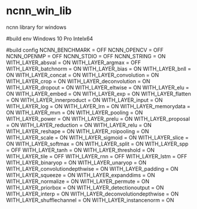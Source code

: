 # ncnn_win_lib
ncnn library for windows

#build env
Windows 10 Pro
Intelx64

#build config
NCNN_BENCHMARK = OFF
NCNN_OPENCV = OFF
NCNN_OPENMP = OFF
NCNN_STDIO = OFF
NCNN_STRING = ON
WITH_LAYER_absval = ON
WITH_LAYER_argmax = OFF
WITH_LAYER_batchnorm = ON
WITH_LAYER_bias = ON
WITH_LAYER_bnll = ON
WITH_LAYER_concat = ON
WITH_LAYER_convolution = ON
WITH_LAYER_crop = ON
WITH_LAYER_deconvolution = ON
WITH_LAYER_dropout = ON
WITH_LAYER_eltwise = ON
WITH_LAYER_elu = ON
WITH_LAYER_embed = ON
WITH_LAYER_exp = ON
WITH_LAYER_flatten = ON
WITH_LAYER_innerproduct = ON
WITH_LAYER_input = ON
WITH_LAYER_log = ON
WITH_LAYER_lrn = ON
WITH_LAYER_memorydata = ON
WITH_LAYER_mvn = ON
WITH_LAYER_pooling = ON
WITH_LAYER_power = ON
WITH_LAYER_prelu = ON
WITH_LAYER_proposal = ON
WITH_LAYER_reduction = ON
WITH_LAYER_relu = ON
WITH_LAYER_reshape = ON
WITH_LAYER_roipooling = ON
WITH_LAYER_scale = ON
WITH_LAYER_sigmoid = ON
WITH_LAYER_slice = ON
WITH_LAYER_softmax = ON
WITH_LAYER_split = ON
WITH_LAYER_spp = OFF
WITH_LAYER_tanh = ON
WITH_LAYER_threshold = ON
WITH_LAYER_tile = OFF
WITH_LAYER_rnn = OFF
WITH_LAYER_lstm = OFF
WITH_LAYER_binaryop = ON
WITH_LAYER_unaryop = ON
WITH_LAYER_convolutiondepthwise = ON
WITH_LAYER_padding = ON
WITH_LAYER_squeeze = ON
WITH_LAYER_expanddims = ON
WITH_LAYER_normalize = ON
WITH_LAYER_permute = ON
WITH_LAYER_priorbox = ON
WITH_LAYER_detectionoutput = ON
WITH_LAYER_interp = ON
WITH_LAYER_deconvolutiondepthwise = ON
WITH_LAYER_shufflechannel = ON
WITH_LAYER_instancenorm = ON
